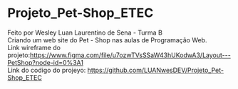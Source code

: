 # Projeto_Pet-Shop_ETEC

Feito por Wesley Luan Laurentino de Sena - Turma B <br>
Criando um web site do Pet - Shop nas aulas de Programação Web.<br>
Link wireframe do projeto:https://www.figma.com/file/u7ozwTVsSSaW43hUKodwA3/Layout---PetShop?node-id=0%3A1 <br>
Link do codigo do projeyo: https://github.com/LUANwesDEV/Projeto_Pet-Shop_ETEC
